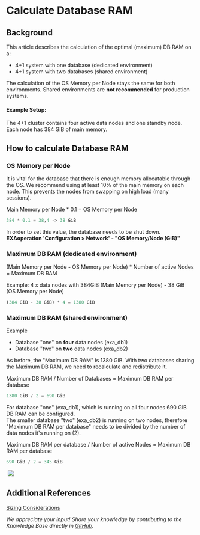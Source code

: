 # Calculate Database RAM 
## Background

This article describes the calculation of the optimal (maximum) DB RAM on a:  

* 4+1 system with one database (dedicated environment)
* 4+1 system with two databases (shared environment)

The calculation of the OS Memory per Node stays the same for both environments. Shared environments are **not recommended** for production systems.

#### Example Setup:

The 4+1 cluster contains four active data nodes and one standby node.  
Each node has 384 GiB of main memory.

## How to calculate Database RAM

### OS Memory per Node

It is vital for the database that there is enough memory allocatable through the OS. We recommend using at least 10% of the main memory on each node. This prevents the nodes from swapping on high load (many sessions).

Main Memory per Node * 0.1 = OS Memory per Node


```python
384 * 0.1 = 38,4 -> 38 GiB
```
In order to set this value, the database needs to be shut down. **EXAoperation 'Configuration > Network' - "OS Memory/Node (GiB)"**

### Maximum DB RAM (dedicated environment)

(Main Memory per Node - OS Memory per Node) * Number of active Nodes = Maximum DB RAM

Example: 4 x data nodes with 384GiB (Main Memory per Node) - 38 GiB (OS Memory per Node)


```python
(384 GiB - 38 GiB) * 4 = 1380 GiB
```
### Maximum DB RAM (shared environment)

Example

* Database "one" on **four** data nodes (exa_db1)
* Database "two" on **two** data nodes (exa_db2)

As before, the "Maximum DB RAM" is 1380 GiB. With two databases sharing the Maximum DB RAM, we need to recalculate and redistribute it.

Maximum DB RAM / Number of Databases = Maximum DB RAM per database


```python
1380 GiB / 2 = 690 GiB
```
For database "one" (exa_db1), which is running on all four nodes 690 GiB DB RAM can be configured.  
The smaller database "two" (exa_db2) is running on two nodes, therefore "Maximum DB RAM per database" needs to be divided by the number of data nodes it's running on (2).

Maximum DB RAM per database / Number of active Nodes = Maximum DB RAM per database


```python
690 GiB / 2 = 345 GiB
```
 ![](images/DB_RAM.PNG)

## Additional References

[Sizing Considerations](https://docs.exasol.com/administration/on-premise/sizing.htm)

*We appreciate your input! Share your knowledge by contributing to the Knowledge Base directly in [GitHub](https://github.com/exasol/public-knowledgebase).* 